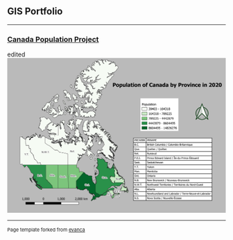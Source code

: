## GIS Portfolio

---
### [Canada Population Project](/pdf/Map1_Canadapop_2020.pdf)
edited
<img src="/images/canadapop2020.jpg?raw=true">






---
<p style="font-size:11px">Page template forked from <a href="https://github.com/evanca/quick-portfolio">evanca</a></p>
<!-- Remove above link if you don't want to attibute -->

